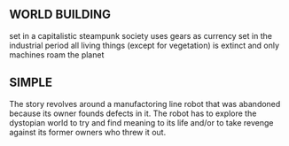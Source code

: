 ## WORLD BUILDING
set in a capitalistic steampunk society
uses gears as currency
set in the industrial period
all living things (except for vegetation) is extinct and only machines roam the planet


## SIMPLE
The story revolves around a manufactoring line robot that was abandoned because its owner founds defects in it.
The robot has to explore the dystopian world to try and find meaning to its life and/or to take revenge against its former owners who threw it out.

